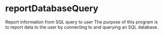 # reportDatabaseQuery
Report information from SQL query to user
The purpose of this program is to report data to the user by connecting to and querying an SQL database.
